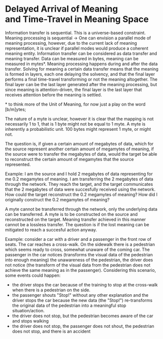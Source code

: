 # Delayed Arrival of Meaning <br /> and Time-Travel in Meaning Space



Information transfer is sequential. This is a universe-based constraint. Meaning processing is sequential -> One can envision a parallel mode of meaning processing, however, due to the current lack of meaning representation, it is unclear if parallel modes would produce a coherent meaning entity. Information transfer can be considered as data transfer and meaning transfer. Data can be measured in bytes, meaning can be measured in mytes*. Meaning processing happens during and after the data transfer. Solving for meaning a certain data transfer means that the meaning is formed in layers, each one delaying the solvency, and that the final layer performs a final time-travel transforming or not the meaning altogether. The final layer can be the last layer generated after the meaning processing, but since meaning is attention-driven, the final layer is the last layer that receives attention before the meaning is settled.


\* to think more of the Unit of Meaning, for now just a play on the word [b/m]ytes;

The nature of a myte is unclear, however it is clear that the mapping is not necessarily 1 to 1, that is 1 byte might not be equal to 1 myte. A myte is inherently a probabilistic unit. 100 bytes might represent 1 myte, or might not.


The question is, if given a certain amount of megabytes of data, which for the source represent another certain amount of megamytes of meaning, if the source were to transfer the megabytes of data, would the target be able to reconstruct the certain amount of megamytes that the source represented.


Example: I am the source and I hold 2 megabytes of data representing for me 0.2 megamytes of meaning. I am transferring the 2 megabytes of data through the network. They reach the target, and the target communicates that the 2 megabytes of data were succesfully received using the network. How could the target reconstruct the 0.2 megamytes of meaning? How did I originally construct the 0.2 megamytes of meaning?


A myte cannot be transferred through the network, only the underlying data can be transferred. A myte is to be constructed on the source and reconstructed on the target. Meaning transfer achieved in this manner cannot be a lossless transfer. The question is if the lost meaning can be mitigated to reach a succesful action anyway.


Example: consider a car with a driver and a passenger in the front row of seats. The car reaches a cross-walk. On the sidewalk there is a pedestrian which seems ready to cross, somewhat unaware of the coming car. The passenger in the car notices (transforms the visual data of the pedestrian into enough meaning) the unawareness of the pedestrian, the driver does not notice (the transform of the visual data from the pedestrian does not achieve the same meaning as in the passenger). Considering this scenario, some events could happen:

+ the driver stops the car because of the training to stop at the cross-walk when there is a pedestrian on the side.
+ the passenger shouts "Stop!" without any other explanation and the driver stops the car because the new data (the "Stop!") re-transforms the original data of the pedestrian into a meaningful stop situation/action.
+ the driver does not stop, but the pedestrian becomes aware of the car and stops walking
+ the driver does not stop, the passenger does not shout, the pedestrian does not stop, and there is an accident
